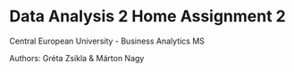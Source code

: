 # Data Analysis 2 Home Assignment 2
Central European University - Business Analytics MS

Authors: Gréta Zsikla & Márton Nagy
